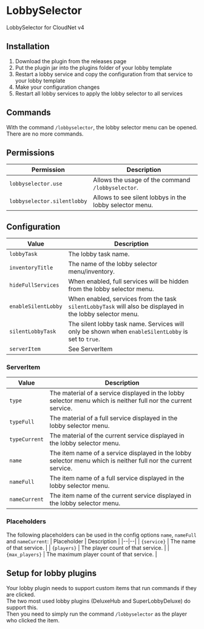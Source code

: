 # LobbySelector
LobbySelector for CloudNet v4

## Installation
1. Download the plugin from the releases page
2. Put the plugin jar into the plugins folder of your lobby template
3. Restart a lobby service and copy the configuration from that service to your lobby template
4. Make your configuration changes
5. Restart all lobby services to apply the lobby selector to all services

## Commands
With the command `/lobbyselector`, the lobby selector menu can be opened.  There are no more commands.

## Permissions
| Permission | Description |
|--|--|
| `lobbyselector.use` | Allows the usage of the command `/lobbyselector`. |
| `lobbyselector.silentlobby` | Allows to see silent lobbys in the lobby selector menu. |

## Configuration
| Value | Description |
|--|--|
| `lobbyTask` | The lobby task name. |
| `inventoryTitle` | The name of the lobby selector menu/inventory. |
| `hideFullServices` | When enabled, full services will be hidden from the lobby selector menu. |
| `enableSilentLobby` | When enabled, services from the task `silentLobbyTask` will also be displayed in the lobby selector menu. |
| `silentLobbyTask` | The silent lobby task name. Services will only be shown when `enableSilentLobby` is set to `true`. |
| `serverItem` | See ServerItem |

### ServerItem
| Value | Description |
|--|--|
| `type` | The material of a service displayed in the lobby selector menu which is neither full nor the current service. |
| `typeFull` | The material of a full service displayed in the lobby selector menu. |
| `typeCurrent` | The material of the current service displayed in the lobby selector menu. |
| `name` | The item name of a service displayed in the lobby selector menu which is neither full nor the current service. |
| `nameFull` | The item name of a full service displayed in the lobby selector menu. |
| `nameCurrent` | The item name of the current service displayed in the lobby selector menu. |

### Placeholders
The following placeholders can be used in the config options `name`, `nameFull` and `nameCurrent`:
| Placeholder | Description |
|--|--|
| `{service}` | The name of that service. |
| `{players}` | The player count of that service. |
| `{max_players}` | The maximum player count of that service. |

## Setup for lobby plugins
Your lobby plugin needs to support custom items that run commands if they are clicked.  
The two most used lobby plugins (DeluxeHub and SuperLobbyDeluxe) do support this.  
Then you need to simply run the command `/lobbyselector` as the player who clicked the item.

